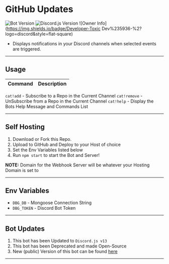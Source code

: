 # GitHub Updates
![Bot Version](https://img.shields.io/github/package-json/v/TheRealToxicDev/GitHub-Updates-Bot?style=flat-square&logo=github&label=Version&color=%2334D058) ![Discord.js Version](https://img.shields.io/badge/Discord.js-v13.3.1-%2334d058?style=flat-square&logo=npm&logoColor=fff) ![Owner Info](https://img.shields.io/badge/Developer-Toxic Dev%235936-%2?logo=discord&style=flat-square)

- Displays notifications in your Discord channels when selected events are triggered.

---

## Usage

Command | Description
--------|------------
`cat!add` - Subscribe to a Repo in the Current Channel
`cat!remove` - UnSubscribe from a Repo in the Current Channel
`cat!help` - Display the Bots Help Message and Commands List

---

## Self Hosting
1. Download or Fork this Repo.
2. Upload to GitHub and Deploy to your Host of choice
3. Set the Env Variables listed below
4. Run `npm start` to start the Bot and Server!

**NOTE:** Domain for the Webhook Server will be whatever your Hosting Domain is set to

--- 

## Env Variables
- `DBG_DB` - Mongoose Connection String
- `DBG_TOKEN` - Discord Bot Token

---

## Bot Updates
1. This bot has been Updated to `Discord.js v13`
2. This bot has been Deprecated and made Open-Source
3. New (public) Version of this bot can be found [here](https://github.dbots.site/invite)

---


